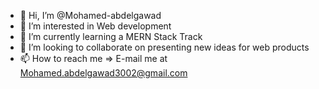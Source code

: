- 👋 Hi, I’m @Mohamed-abdelgawad
- 👀 I’m interested in Web development
- 🌱 I’m currently learning a MERN Stack Track
- 💞️ I’m looking to collaborate on presenting new ideas for web products
- 📫 How to reach me => E-mail me at Mohamed.abdelgawad3002@gmail.com

<!---
Mohamed-abdelgawad/Mohamed-abdelgawad is a ✨ special ✨ repository because its `README.md` (this file) appears on your GitHub profile.
You can click the Preview link to take a look at your changes.
--->
